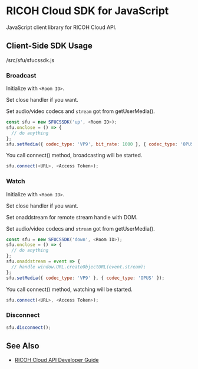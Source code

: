 # RICOH Cloud SDK for JavaScript

JavaScript client library for RICOH Cloud API.

## Client-Side SDK Usage

/src/sfu/sfucssdk.js

### Broadcast

Initialize with ```<Room ID>```.

Set close handler if you want.

Set audio/video codecs and `stream` got from getUserMedia().

```javascript
const sfu = new SFUCSSDK('up', <Room ID>);
sfu.onclose = () => {
  // do anything
};
sfu.setMedia({ codec_type: 'VP9', bit_rate: 1000 }, { codec_type: 'OPUS' }, stream);
```
You call connect() method, broadcasting will be started.

```javascript
sfu.connect(<URL>, <Access Token>);
```

### Watch

Initialize with ```<Room ID>```.

Set close handler if you want.

Set onaddstream for remote stream handle with DOM.

Set audio/video codecs and `stream` got from getUserMedia().

```javascript
const sfu = new SFUCSSDK('down', <Room ID>);
sfu.onclose = () => {
  // do anything
};
sfu.onaddstream = event => {
  // handle window.URL.createObjectURL(event.stream);
};
sfu.setMedia({ codec_type: 'VP9' }, { codec_type: 'OPUS' });
```

You call connect() method, watching will be started.

```javascript
sfu.connect(<URL>, <Access Token>);
```

### Disconnect

```javascript
sfu.disconnect();
```

## See Also

* [RICOH Cloud API Developer Guide](https://api.ricoh/docs/ricoh-cloud-api/)
